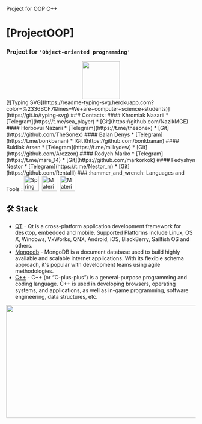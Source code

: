 Project for OOP C++

# [ProjectOOP]
### Project for `'Object-oriented programming'`
<div id="header" align="center">
  <img src="https://media.giphy.com/media/M9gbBd9nbDrOTu1Mqx/giphy.gif" width="100"/>
</div>
 [![Typing SVG](https://readme-typing-svg.herokuapp.com?color=%2336BCF7&lines=We+are+computer+science+students)](https://git.io/typing-svg)
 </div>
### Contacts:
#### Khromiak Nazarii
* [Telegram](https://t.me/sea_player)
* [Git](https://github.com/NazikMGE)
#### Horbovui Nazarii
* [Telegram](https://t.me/thesonex)
* [Git](https://github.com/TheSonex)
#### Balan Denys
* [Telegram](https://t.me/bonkbanan) 
* [Git](https://github.com/bonkbanan)
#### Buldiak Arsen
* [Telegram](https://t.me/milkydew) 
* [Git](https://github.com/Arezzon)
#### Rodych Marko
* [Telegram](https://t.me/mare_14)
* [Git](https://github.com/markorkok)
#### Fedyshyn Nestor
* [Telegram](https://t.me/Nestor_rr)
* [Git](https://github.com/Rentalll)
### :hammer_and_wrench: Languages and Tools :
<img src="https://upload.wikimedia.org/wikipedia/commons/thumb/1/18/ISO_C%2B%2B_Logo.svg/1200px-ISO_C%2B%2B_Logo.svg.png" title="Spring" alt="Spring" width="40" height="40"/>&nbsp;
<img src="https://upload.wikimedia.org/wikipedia/commons/thumb/8/81/Qt_logo_neon_2022.svg/640px-Qt_logo_neon_2022.svg.png" title="Material UI" alt="Material UI" width="40" height="40"/>&nbsp;
<img src="https://github.com/DrinkTeam12/projectOOP/assets/117306572/19155ea9-aaa1-4970-9410-67b5568bfe19" title="Material UI" alt="Material UI" width="40" height="40"/>&nbsp;

</div>

## 🛠️ Stack
* [QT](https://www.qt.io/download) - Qt is a cross-platform application development framework for desktop, embedded and mobile. Supported Platforms include Linux, OS X, Windows, VxWorks, QNX, Android, iOS, BlackBerry, Sailfish OS and others.
* [Mongodb](https://www.mongodb.com/) - MongoDB is a document database used to build highly available and scalable internet applications. With its flexible schema approach, it's popular with development teams using agile methodologies.
* [C++](https://uk.wikipedia.org/wiki/C%2B%2B) - C++ (or “C-plus-plus”) is a general-purpose programming and coding language. C++ is used in developing browsers, operating systems, and applications, as well as in-game programming, software engineering, data structures, etc.

<div align="center">
  <img src="https://media.giphy.com/media/dWesBcTLavkZuG35MI/giphy.gif" width="600" height="300"/>
</div>
